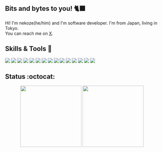 ## Bits and bytes to you! :black_cat:
Hi! I'm nekoze(he/him) and I'm software developer. I'm from Japan, living in Tokyo.<br>
You can reach me on [X](https://twitter.com/nekoze_da).

## Skills & Tools :paw_prints:

![](https://img.shields.io/static/v1?label=Keyboard&message=Zoom75%20TIGA&style=flat&logoColor=white&color=248A7E)
![](https://img.shields.io/static/v1?label=Mouse&message=MX%20Master%203S&style=flat&logo=logitech&logoColor=white&color=248A7E)
![](https://img.shields.io/static/v1?label=OS&message=macOS&style=flat&logo=apple&logoColor=white&color=248A7E)
![](https://img.shields.io/static/v1?label=Editor&message=Windsurf&logoColor=white&color=248A7E)
![](https://img.shields.io/static/v1?label=Language&message=HTML/CSS/JavaScript&style=flat&logo=html5&logoColor=white&color=248A7E)
![](https://img.shields.io/static/v1?label=Language&message=TypeScript&style=flat&logo=typescript&logoColor=white&color=248A7E)
![](https://img.shields.io/static/v1?label=Language&message=Python&style=flat&logo=python&logoColor=white&color=248A7E)
![](https://img.shields.io/static/v1?label=Language&message=Go&style=flat&logo=go&logoColor=white&color=248A7E)
![](https://img.shields.io/static/v1?label=Language&message=Ruby&style=flat&logo=ruby&logoColor=white&color=248A7E)
![](https://img.shields.io/static/v1?label=Code&message=Node.js&style=flat&logo=nodedotjs&logoColor=white&color=248A7E)
![](https://img.shields.io/static/v1?label=Code&message=Vue&style=flat&logo=vue.js&logoColor=white&color=248A7E)
![](https://img.shields.io/static/v1?label=Code&message=React&style=flat&logo=react&logoColor=white&color=248A7E)
![](https://img.shields.io/static/v1?label=Tools&message=Docker&style=flat&logo=docker&logoColor=white&color=248A7E)
![](https://img.shields.io/static/v1?label=Cloud&message=AWS&style=flat&logo=amazon%20aws&logoColor=white&color=248A7E)
![](https://img.shields.io/static/v1?label=Cloud&message=GCP&style=flat&logo=Google%20Cloud&logoColor=white&color=248A7E)


## Status :octocat:
<div align="center">  
  <picture>  
    <source  
      srcset="https://github-readme-stats-xi-plum-88.vercel.app/api?username=nekoze1210&show_icons=true&title_color=248A7E&icon_color=5B623C&text_color=ffffff&bg_color=00000000&count_private=true&hide_border=true&hide_title=true"  
      media="(prefers-color-scheme: dark)"  
    />  
    <source  
      srcset="https://github-readme-stats-xi-plum-88.vercel.app/api?username=nekoze1210&show_icons=true&title_color=248A7E&icon_color=5B623C&text_color=000000&bg_color=00000000&count_private=true&hide_border=true&hide_title=true"  
      media="(prefers-color-scheme: light), (prefers-color-scheme: no-preference)"  
    />  
    <img height="200" align="center" src="https://github-readme-stats-xi-plum-88.vercel.app/api?username=nekoze1210&show_icons=true&title_color=248A7E&icon_color=5B623C&text_color=000000&bg_color=00000000&count_private=true&hide_border=true&hide_title=true" />  
  </picture>  
  <picture>  
    <source  
      srcset="https://github-readme-stats-xi-plum-88.vercel.app/api/top-langs/?username=nekoze1210&title_color=248A7E&icon_color=5B623C&text_color=ffffff&bg_color=00000000&count_private=true&hide_border=true&layout=compact&hide_title=true"  
      media="(prefers-color-scheme: dark)"  
    />  
    <source  
      srcset="https://github-readme-stats-xi-plum-88.vercel.app/api/top-langs/?username=nekoze1210&title_color=248A7E&icon_color=5B623C&text_color=000000&bg_color=00000000&count_private=true&hide_border=true&layout=compact&hide_title=true"  
      media="(prefers-color-scheme: light), (prefers-color-scheme: no-preference)"  
    />  
    <img height="200" align="center" src="https://github-readme-stats-xi-plum-88.vercel.app/api/top-langs/?username=nekoze1210&title_color=248A7E&icon_color=5B623C&text_color=000000&bg_color=00000000&count_private=true&hide_border=true&layout=compact&hide_title=true" />  
  </picture>  
</div>
